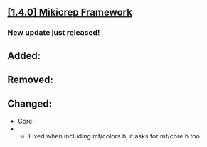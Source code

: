 ## [[1.4.0] Mikicrep Framework](https://miki.macakom.net/projects/mf)
### New update just released!

## Added:

## Removed:

## Changed:
- Core:
- - Fixed when including mf/colors.h, it asks for mf/core.h too